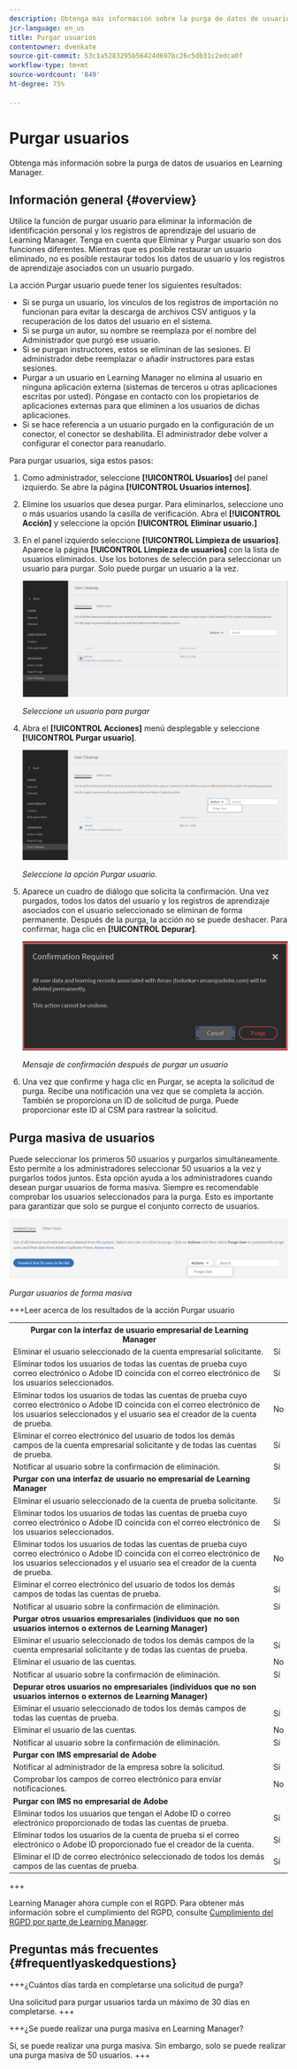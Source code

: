 ```yaml
---
description: Obtenga más información sobre la purga de datos de usuarios en Learning Manager.
jcr-language: en_us
title: Purgar usuarios
contentowner: dvenkate
source-git-commit: 53c1a5283295b56424d697bc26c5db31c2edca0f
workflow-type: tm+mt
source-wordcount: '849'
ht-degree: 75%

---
```




# Purgar usuarios

Obtenga más información sobre la purga de datos de usuarios en Learning Manager.

## Información general {#overview}

Utilice la función de purgar usuario para eliminar la información de identificación personal y los registros de aprendizaje del usuario de Learning Manager. Tenga en cuenta que Eliminar y Purgar usuario son dos funciones diferentes. Mientras que es posible restaurar un usuario eliminado, no es posible restaurar todos los datos de usuario y los registros de aprendizaje asociados con un usuario purgado.

La acción Purgar usuario puede tener los siguientes resultados:

* Si se purga un usuario, los vínculos de los registros de importación no funcionan para evitar la descarga de archivos CSV antiguos y la recuperación de los datos del usuario en el sistema.
* Si se purga un autor, su nombre se reemplaza por el nombre del Administrador que purgó ese usuario.
* Si se purgan instructores, estos se eliminan de las sesiones. El administrador debe reemplazar o añadir instructores para estas sesiones.
* Purgar a un usuario en Learning Manager no elimina al usuario en ninguna aplicación externa (sistemas de terceros u otras aplicaciones escritas por usted). Póngase en contacto con los propietarios de aplicaciones externas para que eliminen a los usuarios de dichas aplicaciones.
* Si se hace referencia a un usuario purgado en la configuración de un conector, el conector se deshabilita. El administrador debe volver a configurar el conector para reanudarlo.

Para purgar usuarios, siga estos pasos:

1. Como administrador, seleccione **[!UICONTROL Usuarios]** del panel izquierdo. Se abre la página **[!UICONTROL Usuarios internos]**.
1. Elimine los usuarios que desea purgar. Para eliminarlos, seleccione uno o más usuarios usando la casilla de verificación. Abra el **[!UICONTROL Acción]** y seleccione la opción **[!UICONTROL Eliminar usuario.]**
1. En el panel izquierdo seleccione **[!UICONTROL Limpieza de usuarios]**. Aparece la página **[!UICONTROL Limpieza de usuarios]** con la lista de usuarios eliminados. Use los botones de selección para seleccionar un usuario para purgar. Solo puede purgar un usuario a la vez.

   ![](assets/purge-1.png)

   *Seleccione un usuario para purgar*

1. Abra el **[!UICONTROL Acciones]** menú desplegable y seleccione **[!UICONTROL Purgar usuario]**.

   ![](assets/purge-2.png)

   *Seleccione la opción Purgar usuario.*

1. Aparece un cuadro de diálogo que solicita la confirmación. Una vez purgados, todos los datos del usuario y los registros de aprendizaje asociados con el usuario seleccionado se eliminan de forma permanente. Después de la purga, la acción no se puede deshacer. Para confirmar, haga clic en **[!UICONTROL Depurar]**.

   ![](assets/purge-3.png)

   *Mensaje de confirmación después de purgar un usuario*

1. Una vez que confirme y haga clic en Purgar, se acepta la solicitud de purga. Recibe una notificación una vez que se completa la acción. También se proporciona un ID de solicitud de purga. Puede proporcionar este ID al CSM para rastrear la solicitud.

## Purga masiva de usuarios

Puede seleccionar los primeros 50 usuarios y purgarlos simultáneamente. Esto permite a los administradores seleccionar 50 usuarios a la vez y purgarlos todos juntos. Esta opción ayuda a los administradores cuando desean purgar usuarios de forma masiva. Siempre es recomendable comprobar los usuarios seleccionados para la purga. Esto es importante para garantizar que solo se purgue el conjunto correcto de usuarios.

![](assets/bulk-purge-users.png)

*Purgar usuarios de forma masiva*

+++Leer acerca de los resultados de la acción Purgar usuario

<table>
 <tbody>
  <tr>
   <th><strong>Purgar con la interfaz de usuario empresarial de Learning Manager</strong></th>
   <th> </th>
  </tr>
  <tr>
   <td>Eliminar el usuario seleccionado de la cuenta empresarial solicitante.<br></td>
   <td>Sí</td>
  </tr>
  <tr>
   <td>Eliminar todos los usuarios de todas las cuentas de prueba cuyo correo electrónico o Adobe ID coincida con el correo electrónico de los usuarios seleccionados.</td>
   <td>Sí</td>
  </tr>
  <tr>
   <td>Eliminar todos los usuarios de todas las cuentas de prueba cuyo correo electrónico o Adobe ID coincida con el correo electrónico de los usuarios seleccionados y el usuario sea el creador de la cuenta de prueba.</td>
   <td>No</td>
  </tr>
  <tr>
   <td>Eliminar el correo electrónico del usuario de todos los demás campos de la cuenta empresarial solicitante y de todas las cuentas de prueba.</td>
   <td>Sí</td>
  </tr>
  <tr>
   <td>Notificar al usuario sobre la confirmación de eliminación.</td>
   <td>Sí</td>
  </tr>
  <tr>
   <td><strong>Purgar con una interfaz de usuario no empresarial de Learning Manager</strong></td>
   <td> </td>
  </tr>
  <tr>
   <td>Eliminar el usuario seleccionado de la cuenta de prueba solicitante.</td>
   <td>Sí</td>
  </tr>
  <tr>
   <td>Eliminar todos los usuarios de todas las cuentas de prueba cuyo correo electrónico o Adobe ID coincida con el correo electrónico de los usuarios seleccionados.</td>
   <td>Sí</td>
  </tr>
  <tr>
   <td>Eliminar todos los usuarios de todas las cuentas de prueba cuyo correo electrónico o Adobe ID coincida con el correo electrónico de los usuarios seleccionados y el usuario sea el creador de la cuenta de prueba.</td>
   <td>No</td>
  </tr>
  <tr>
   <td>Eliminar el correo electrónico del usuario de todos los demás campos de todas las cuentas de prueba.</td>
   <td>Sí</td>
  </tr>
  <tr>
   <td>Notificar al usuario sobre la confirmación de eliminación.</td>
   <td>Sí</td>
  </tr>
  <tr>
   <td><strong>Purgar otros usuarios empresariales (individuos que no son usuarios internos o externos de Learning Manager)</strong></td>
   <td> </td>
  </tr>
  <tr>
   <td>Eliminar el usuario seleccionado de todos los demás campos de la cuenta empresarial solicitante y de todas las cuentas de prueba.</td>
   <td>Sí</td>
  </tr>
  <tr>
   <td>Eliminar el usuario de las cuentas.</td>
   <td>No</td>
  </tr>
  <tr>
   <td>Notificar al usuario sobre la confirmación de eliminación. </td>
   <td>Sí</td>
  </tr>
  <tr>
   <td><strong>Depurar</strong> <strong>otros usuarios no empresariales (individuos que no son usuarios internos o externos de Learning Manager)</strong></td>
   <td> </td>
  </tr>
  <tr>
   <td>Eliminar el usuario seleccionado de todos los demás campos de todas las cuentas de prueba.</td>
   <td>Sí</td>
  </tr>
  <tr>
   <td>Eliminar el usuario de las cuentas.</td>
   <td>No</td>
  </tr>
  <tr>
   <td>Notificar al usuario sobre la confirmación de eliminación.</td>
   <td>Sí</td>
  </tr>
  <tr>
   <td><strong>Purgar con IMS empresarial de Adobe</strong></td>
   <td> </td>
  </tr>
  <tr>
   <td>Notificar al administrador de la empresa sobre la solicitud.</td>
   <td>Sí</td>
  </tr>
  <tr>
   <td>Comprobar los campos de correo electrónico para enviar notificaciones.</td>
   <td>No</td>
  </tr>
  <tr>
   <td><strong>Purgar con IMS no empresarial de Adobe</strong></td>
   <td> </td>
  </tr>
  <tr>
   <td>Eliminar todos los usuarios que tengan el Adobe ID o correo electrónico proporcionado de todas las cuentas de prueba.</td>
   <td>Sí</td>
  </tr>
  <tr>
   <td>Eliminar todos los usuarios de la cuenta de prueba si el correo electrónico o Adobe ID proporcionado fue el creador de la cuenta.</td>
   <td>Sí</td>
  </tr>
  <tr>
   <td>Eliminar el ID de correo electrónico seleccionado de todos los demás campos de las cuentas de prueba.</td>
   <td>Sí</td>
  </tr>
 </tbody>
</table>

+++

Learning Manager ahora cumple con el RGPD. Para obtener más información sobre el cumplimiento del RGPD, consulte  [Cumplimiento del RGPD por parte de Learning Manager](../../kb/prime-gdpr.md).

## Preguntas más frecuentes {#frequentlyaskedquestions}

+++¿Cuántos días tarda en completarse una solicitud de purga?

Una solicitud para purgar usuarios tarda un máximo de 30 días en completarse.
+++

+++¿Se puede realizar una purga masiva en Learning Manager?

Sí, se puede realizar una purga masiva. Sin embargo, solo se puede realizar una purga masiva de 50 usuarios.
+++
